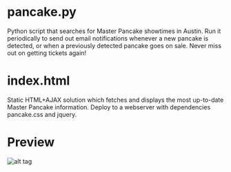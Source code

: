 pancake.py
====

Python script that searches for Master Pancake showtimes in Austin. Run it periodically to send out email notifications whenever a new pancake is detected, or when a previously detected pancake goes on sale. Never miss out on getting tickets again!

index.html
====

Static HTML+AJAX solution which fetches and displays the most up-to-date Master Pancake information. Deploy to a webserver with dependencies pancake.css and jquery.

Preview
====

![alt tag](http://lexicalunit.com/shares/pcake.png)
